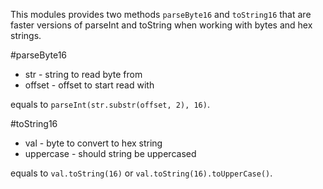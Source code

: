 This modules provides two methods ```parseByte16``` and ```toString16``` that are faster versions of parseInt and toString when working with bytes and hex strings.

#parseByte16
* str - string to read byte from
* offset - offset to start read with

equals to ```parseInt(str.substr(offset, 2), 16)```.

#toString16
* val - byte to convert to hex string
* uppercase - should string be uppercased

equals to ```val.toString(16)``` or ```val.toString(16).toUpperCase()```.
